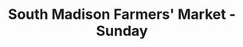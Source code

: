 ---
title: "South Madison Farmers' Market - Sunday"
url: /madison/south-madison-farmers-market-sunday/
shop: Hofladen
---